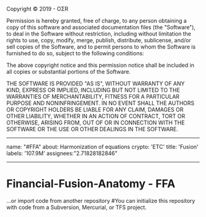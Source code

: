 Copyright © 2019 - OΣR

Permission is hereby granted, free of charge, to any person obtaining a copy
of this software and associated documentation files (the "Software"), to deal
in the Software without restriction, including without limitation the rights
to use, copy, modify, merge, publish, distribute, sublicense, and/or sell
copies of the Software, and to permit persons to whom the Software is
furnished to do so, subject to the following conditions:

The above copyright notice and this permission notice shall be included in all
copies or substantial portions of the Software.

THE SOFTWARE IS PROVIDED "AS IS", WITHOUT WARRANTY OF ANY KIND, EXPRESS OR
IMPLIED, INCLUDING BUT NOT LIMITED TO THE WARRANTIES OF MERCHANTABILITY,
FITNESS FOR A PARTICULAR PURPOSE AND NONINFRINGEMENT. IN NO EVENT SHALL THE
AUTHORS OR COPYRIGHT HOLDERS BE LIABLE FOR ANY CLAIM, DAMAGES OR OTHER
LIABILITY, WHETHER IN AN ACTION OF CONTRACT, TORT OR OTHERWISE, ARISING FROM,
OUT OF OR IN CONNECTION WITH THE SOFTWARE OR THE USE OR OTHER DEALINGS IN THE
SOFTWARE.

---
name: "#FFA"
about: Harmonization of equations
crypto: 'ETC'
title: 'Fusion'
labels: '107.9M'
assignees:"2.71828182846"

---

# Financial-Fusion-Anatomy - FFA 

…or import code from another repository 
 #You can initialize this repository with code from a Subversion, Mercurial, or TFS project.
 
